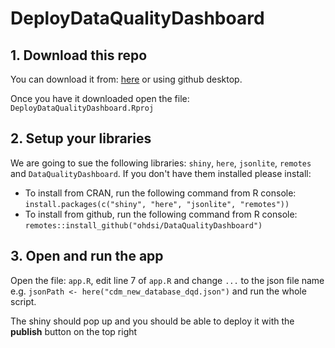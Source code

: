 # DeployDataQualityDashboard

## 1. Download this repo

You can download it from: [here](https://github.com/oxford-pharmacoepi/DeployDataQualityDashboard/archive/refs/heads/main.zip) or using github desktop.

Once you have it downloaded open the file: `DeployDataQualityDashboard.Rproj`

## 2. Setup your libraries

We are going to sue the following libraries: `shiny`, `here`, `jsonlite`, `remotes` and `DataQualityDashboard`. If you don't have them installed please install:
- To install from CRAN, run the following command from R console: `install.packages(c("shiny", "here", "jsonlite", "remotes"))`
- To install from github, run the following command from R console: `remotes::install_github("ohdsi/DataQualityDashboard")`

## 3. Open and run the app

Open the file: `app.R`, edit line 7 of `app.R` and change `...` to the json file name e.g. `jsonPath <- here("cdm_new_database_dqd.json")` and run the whole script.

The shiny should pop up and you should be able to deploy it with the **publish** button on the top right
